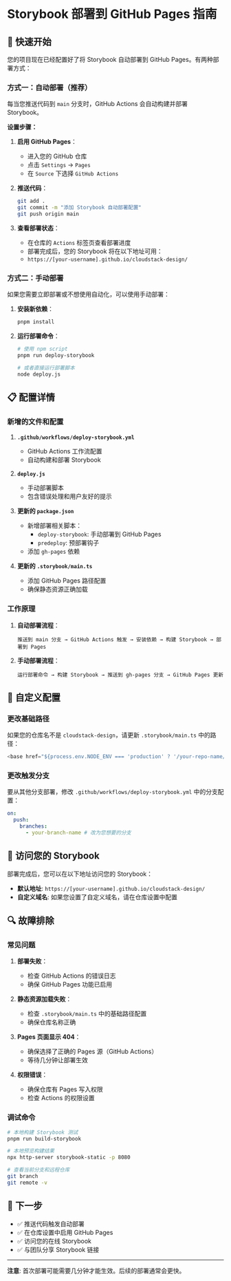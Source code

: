# Storybook 部署到 GitHub Pages 指南

## 🚀 快速开始

您的项目现在已经配置好了将 Storybook 自动部署到 GitHub Pages。有两种部署方式：

### 方式一：自动部署（推荐）

每当您推送代码到 `main` 分支时，GitHub Actions 会自动构建并部署 Storybook。

**设置步骤：**

1. **启用 GitHub Pages**：

   - 进入您的 GitHub 仓库
   - 点击 `Settings` → `Pages`
   - 在 `Source` 下选择 `GitHub Actions`

2. **推送代码**：

   ```bash
   git add .
   git commit -m "添加 Storybook 自动部署配置"
   git push origin main
   ```

3. **查看部署状态**：
   - 在仓库的 `Actions` 标签页查看部署进度
   - 部署完成后，您的 Storybook 将在以下地址可用：
   - `https://[your-username].github.io/cloudstack-design/`

### 方式二：手动部署

如果您需要立即部署或不想使用自动化，可以使用手动部署：

1. **安装新依赖**：

   ```bash
   pnpm install
   ```

2. **运行部署命令**：

   ```bash
   # 使用 npm script
   pnpm run deploy-storybook

   # 或者直接运行部署脚本
   node deploy.js
   ```

## 📋 配置详情

### 新增的文件和配置

1. **`.github/workflows/deploy-storybook.yml`**

   - GitHub Actions 工作流配置
   - 自动构建和部署 Storybook

2. **`deploy.js`**

   - 手动部署脚本
   - 包含错误处理和用户友好的提示

3. **更新的 `package.json`**

   - 新增部署相关脚本：
     - `deploy-storybook`: 手动部署到 GitHub Pages
     - `predeploy`: 预部署钩子
   - 添加 `gh-pages` 依赖

4. **更新的 `.storybook/main.ts`**
   - 添加 GitHub Pages 路径配置
   - 确保静态资源正确加载

### 工作原理

1. **自动部署流程**：

   ```
   推送到 main 分支 → GitHub Actions 触发 → 安装依赖 → 构建 Storybook → 部署到 Pages
   ```

2. **手动部署流程**：
   ```
   运行部署命令 → 构建 Storybook → 推送到 gh-pages 分支 → GitHub Pages 更新
   ```

## 🔧 自定义配置

### 更改基础路径

如果您的仓库名不是 `cloudstack-design`，请更新 `.storybook/main.ts` 中的路径：

```typescript
<base href="${process.env.NODE_ENV === 'production' ? '/your-repo-name/' : '/'}">
```

### 更改触发分支

要从其他分支部署，修改 `.github/workflows/deploy-storybook.yml` 中的分支配置：

```yaml
on:
  push:
    branches:
      - your-branch-name # 改为您想要的分支
```

## 📱 访问您的 Storybook

部署完成后，您可以在以下地址访问您的 Storybook：

- **默认地址**: `https://[your-username].github.io/cloudstack-design/`
- **自定义域名**: 如果您设置了自定义域名，请在仓库设置中配置

## 🔍 故障排除

### 常见问题

1. **部署失败**：

   - 检查 GitHub Actions 的错误日志
   - 确保 GitHub Pages 功能已启用

2. **静态资源加载失败**：

   - 检查 `.storybook/main.ts` 中的基础路径配置
   - 确保仓库名称正确

3. **Pages 页面显示 404**：

   - 确保选择了正确的 Pages 源（GitHub Actions）
   - 等待几分钟让部署生效

4. **权限错误**：
   - 确保仓库有 Pages 写入权限
   - 检查 Actions 的权限设置

### 调试命令

```bash
# 本地构建 Storybook 测试
pnpm run build-storybook

# 本地预览构建结果
npx http-server storybook-static -p 8080

# 查看当前分支和远程仓库
git branch
git remote -v
```

## 🎯 下一步

- ✅ 推送代码触发自动部署
- ✅ 在仓库设置中启用 GitHub Pages
- ✅ 访问您的在线 Storybook
- ✅ 与团队分享 Storybook 链接

---

**注意**: 首次部署可能需要几分钟才能生效。后续的部署通常会更快。
